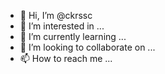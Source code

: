- 👋 Hi, I’m @ckrssc
- 👀 I’m interested in ...
- 🌱 I’m currently learning ...
- 💞️ I’m looking to collaborate on ...
- 📫 How to reach me ...

<!---
ckrssc/ckrssc is a ✨ special ✨ repository because its `README.md` (this file) appears on your GitHub profile.
You can click the Preview link to take a look at your changes.
--->
